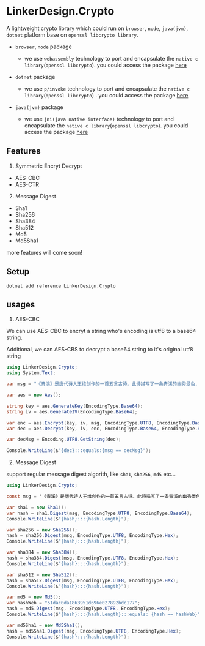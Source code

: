 # LinkerDesign.Crypto

A lightweight crypto library which could run on `browser`, `node`, `java(jvm)`, `dotnet` platform base on `openssl libcrypto library`.

* `browser`, `node` package
	+ we use `webassembly` technology to port and encapsulate the `native c library`(`openssl libcrypto`). you could access the package [here](https://www.npmjs.com/package/@linker-design/crypto)

* `dotnet` package
	+ we use `p/invoke` technology to port and encapsulate the `native c library`(`openssl libcrypto`) . you could access the package [here](https://www.nuget.org/packages/LinkerDesign.Crypto)

* `java(jvm)` package
  + we use `jni(java native interface)` technology to port and encapsulate the `native c library`(`openssl libcrypto`). you could access the package [here](https://mvnrepository.com/artifact/io.github.iyouw/crypto)

## Features

1. Symmetric Encryt Decrypt
  + AES-CBC
  + AES-CTR
2. Message Digest
  + Sha1
  + Sha256
  + Sha384
  + Sha512
  + Md5
  + Md5Sha1

more features will come soon!

## Setup

```
dotnet add reference LinkerDesign.Crypto
```

## usages

1. AES-CBC

We can use AES-CBC to encryt a string who's encoding is utf8 to a base64 string.

Additional, we can AES-CBS to decrypt a base64 string to it's original utf8 string 

```c#
using LinkerDesign.Crypto;
using System.Text;

var msg = "《青溪》是唐代诗人王维创作的一首五言古诗。此诗描写了一条青溪的幽秀景色，诗人用多彩的画笔，绘出青溪流经不同地方时呈现的不同画面。其中“声喧乱石中，色静深松里”两句，以喧响的声音和幽冷的色调形成闹与静的强烈对比，如同一幅“有声画”。诗的末四句写出诗人心境的闲谈正如清川的闲淡，把自己的精神和自然的精神融和起来，意味隽永。全诗自然清淡素雅，写景抒情皆轻轻松松，然而韵味却隽永醇厚。诗人笔下的青溪是喧闹与沉郁的统一，活泼与安详的揉合，幽深与素静的融和。";

var aes = new Aes();

string key = aes.GenerateKey(EncodingType.Base64);
string iv = aes.GenerateIV(EncodingType.Base64);

var enc = aes.Encrypt(key, iv, msg, EncodingType.UTF8, EncodingType.Base64, EncodingType.Base64);
var dec = aes.Decrypt(key, iv, enc, EncodingType.Base64, EncodingType.Base64);

var decMsg = Encoding.UTF8.GetString(dec);

Console.WriteLine($"{dec}:::equals:{msg == decMsg}");
```

2. Message Digest

support regular message digest algorith, like `sha1`, `sha256`, `md5` etc...

```c#
using LinkerDesign.Crypto;

const msg = '《青溪》是唐代诗人王维创作的一首五言古诗。此诗描写了一条青溪的幽秀景色，诗人用多彩的画笔，绘出青溪流经不同地方时呈现的不同画面。其中“声喧乱石中，色静深松里”两句，以喧响的声音和幽冷的色调形成闹与静的强烈对比，如同一幅“有声画”。诗的末四句写出诗人心境的闲谈正如清川的闲淡，把自己的精神和自然的精神融和起来，意味隽永。全诗自然清淡素雅，写景抒情皆轻轻松松，然而韵味却隽永醇厚。诗人笔下的青溪是喧闹与沉郁的统一，活泼与安详的揉合，幽深与素静的融和。';

var sha1 = new Sha1();
var hash = sha1.Digest(msg, EncodingType.UTF8, EncodingType.Base64);
Console.WriteLine($"{hash}:::{hash.Length}");

var sha256 = new Sha256();
hash = sha256.Digest(msg, EncodingType.UTF8, EncodingType.Hex);
Console.WriteLine($"{hash}:::{hash.Length}");

var sha384 = new Sha384();
hash = sha384.Digest(msg, EncodingType.UTF8, EncodingType.Hex);
Console.WriteLine($"{hash}:::{hash.Length}");

var sha512 = new Sha512();
hash = sha512.Digest(msg, EncodingType.UTF8, EncodingType.Hex);
Console.WriteLine($"{hash}:::{hash.Length}");

var md5 = new Md5();
var hashWeb = "51dac0da1863951d696e027892bdc177";
hash = md5.Digest(msg, EncodingType.UTF8, EncodingType.Hex);
Console.WriteLine($"{hash}:::{hash.Length}:::equals: {hash == hashWeb}");

var md5Sha1 = new Md5Sha1();
hash = md5Sha1.Digest(msg, EncodingType.UTF8, EncodingType.Hex);
Console.WriteLine($"{hash}:::{hash.Length}");
```